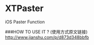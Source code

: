 # XTPaster
iOS Paster Function

###HOW TO USE IT ? (使用方式原文链接) http://www.jianshu.com/p/d873d348bbfb


